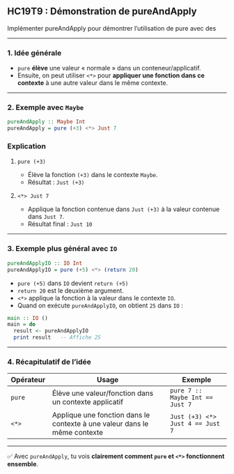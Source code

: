 ## HC19T9 : Démonstration de pureAndApply

Implémenter pureAndApply pour démontrer l’utilisation de pure avec des

---

### 1. Idée générale

* `pure` **élève** une valeur « normale » dans un conteneur/applicatif.
* Ensuite, on peut utiliser `<*>` pour **appliquer une fonction dans ce contexte** à une autre valeur dans le même contexte.

---

### 2. Exemple avec `Maybe`

```haskell
pureAndApply :: Maybe Int
pureAndApply = pure (+3) <*> Just 7
```

### Explication

1. `pure (+3)`

   * Élève la fonction `(+3)` dans le contexte `Maybe`.
   * Résultat : `Just (+3)`

2. `<*> Just 7`

   * Applique la fonction contenue dans `Just (+3)` à la valeur contenue dans `Just 7`.
   * Résultat final : `Just 10`

---

### 3. Exemple plus général avec `IO`

```haskell
pureAndApplyIO :: IO Int
pureAndApplyIO = pure (+5) <*> (return 20)
```

* `pure (+5)` dans `IO` devient `return (+5)`
* `return 20` est le deuxième argument.
* `<*>` applique la fonction à la valeur dans le contexte `IO`.
* Quand on exécute `pureAndApplyIO`, on obtient `25` dans `IO` :

```haskell
main :: IO ()
main = do
  result <- pureAndApplyIO
  print result   -- Affiche 25
```

---

### 4. Récapitulatif de l’idée

| Opérateur | Usage                                                                     | Exemple                          |
| --------- | ------------------------------------------------------------------------- | -------------------------------- |
| `pure`    | Élève une valeur/fonction dans un contexte applicatif                     | `pure 7 :: Maybe Int == Just 7`  |
| `<*>`     | Applique une fonction dans le contexte à une valeur dans le même contexte | `Just (+3) <*> Just 4 == Just 7` |

---

✅ Avec `pureAndApply`, tu vois **clairement comment `pure` et `<*>` fonctionnent ensemble**.
